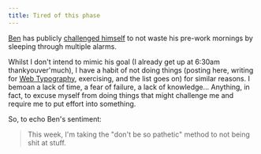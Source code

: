 ```yaml
---
title: Tired of this phase
---
```

[Ben][Ben Ward] has publicly [challenged
himself][Ben Tired of this phase] to not waste his pre-work mornings by
sleeping through multiple alarms.

Whilst I don't intend to mimic his goal (I already get up at 6:30am
thankyouver'much), I have a habit of not doing things (posting here,
writing for [Web Typography][], exercising, and the list goes on) for
similar reasons. I bemoan a lack of time, a fear of failure, a lack of
knowledge… Anything, in fact, to excuse myself from doing things that
might challenge me and require me to put effort into something.

So, to echo Ben's sentiment:

> This week, I'm taking the "don't be so pathetic" method to not being
> shit at stuff.

[Ben Ward]: http://ben-ward.co.uk/ "Ben Ward"
[Ben Tired of this phase]: http://ben-ward.co.uk/journal/getting-up/ "'Tired of this phase' by Ben Ward"
[Web Typography]: http://webtypography.net/
